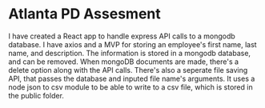 # Atlanta PD Assesment

I have created a React app to handle express API calls to a mongodb database.  I have axios and a MVP for storing an employee's first name, last name, and description.  The information is stored in a mongodb database, and can be removed.  When mongoDB documents are made, there's a delete option along with the API calls.  There's also a seperate file saving API, that passes the database and inputed file name's arguments.  It uses a node json to csv module to be able to write to a csv file, which is stored in the public folder.
